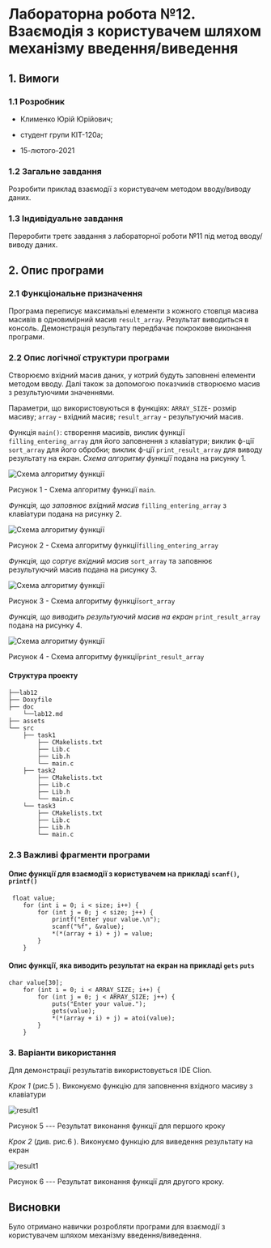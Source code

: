 # Лабораторна робота №12. Взаємодія з користувачем шляхом механізму введення/виведення

## 1. Вимоги

### 1.1 Розробник

- Клименко Юрій Юрійович;

- студент групи КІТ-120а;

- 15-лютого-2021

### 1.2 Загальне завдання

Розробити приклад взаємодії з користувачем методом вводу/виводу даних.

### 1.3 Індивідуальне завдання

 Переробити третє завдання з лабораторної роботи №11 під метод вводу/виводу даних.

## 2. Опис програми

### 2.1 Функціональне призначення

Програма переписує максимальні елементи з кожного стовпця масива масивів в одновимірний масив `result_array`. Результат виводиться в консоль. Демонстрація результату передбачає покрокове виконання програми.

### 2.2 Опис логічної структури програми
Створюємо вхідний масив даних, у котрий будуть заповнені елементи методом вводу. Далі також за допомогою показчиків створюємо масив з результуючими значеннями.

Параметри, що використовуються в функціях: `ARRAY_SIZE`- розмір масиву; `array` - вхідний масив; `result_array` - результуючий масив.

Функція `main()`: створення масивів, виклик функції `filling_entering_array` для його заповнення з клавіатури; виклик ф-ції `sort_array` для його обробки; виклик ф-ції `print_result_array` для виводу результату на екран. _Схема алгоритму функції_ подана на рисунку 1.

![Схема алгоритму функції](https://github.com/LiquidFunki/liquid_images/blob/main/main.png?raw=true)

Рисунок 1  - Схема алгоритму функції `main`.

_Функція, що заповнює вхідний масив_ `filling_entering_array` з клавіатури подана на рисунку 2.

![Схема алгоритму функції](https://github.com/LiquidFunki/liquid_images/blob/main/filling.png?raw=true)


Рисунок 2  - Схема алгоритму функції`filling_entering_array`

_Функція, що сортує вхідний масив_ `sort_array` та заповнює результуючий масив подана на рисунку 3.

![Схема алгоритму функції](https://github.com/LiquidFunki/liquid_images/blob/main/sort.png?raw=true)


Рисунок 3  - Схема алгоритму функції`sort_array`

_Функція, що виводить результуючий масив на екран_ `print_result_array`  подана на рисунку 4.

![Схема алгоритму функції](https://github.com/Vlad-Makarenko/Programing-repo/blob/main/lab12/doc/assets/fill_initial_array.png?raw=true)


Рисунок 4  - Схема алгоритму функції`print_result_array`

#### Структура проекту

    ├──lab12
    ├── Doxyfile
    ├── doc
        └──lab12.md
    ├── assets
    └── src
        ├── task1
	        ├── CMakelists.txt
	        ├── Lib.c
	        ├── Lib.h
	        └── main.c
        ├── task2
        	├── CMakelists.txt
	        ├── Lib.c
	        ├── Lib.h
	        └── main.c
        └── task3
	        ├── CMakelists.txt
	        ├── Lib.c
	        ├── Lib.h
	        └── main.c

### 2.3 Важливі фрагменти програми

#### Опис функції для взаємодії з користувачем на прикладі `scanf()`, `printf()`

``` 
 float value;
    for (int i = 0; i < size; i++) {
        for (int j = 0; j < size; j++) {
            printf("Enter your value.\n");
            scanf("%f", &value);
            *(*(array + i) + j) = value;
        }
    }
```
#### Опис функції, яка виводить результат на екран на прикладі `gets` `puts`

```
char value[30];
    for (int i = 0; i < ARRAY_SIZE; i++) {
        for (int j = 0; j < ARRAY_SIZE; j++) {
            puts("Enter your value.");
            gets(value);
            *(*(array + i) + j) = atoi(value);
        }
    }
```

### 3. Варіанти використання

Для демонстрації результатів використовується IDE Clion.  

_Крок 1_ (рис.5 ). Виконуємо функцію для заповнення вхідного масиву  з клавіатури

![result1](https://github.com/LiquidFunki/liquid_images/blob/main/enter.png?raw=true)

Рисунок 5 --- Результат виконання функції для першого кроку

_Крок 2_ (див. рис.6 ). Виконуємо функцію для виведення результату на екран

![result1](https://github.com/LiquidFunki/liquid_images/blob/main/output.png?raw=true)

Рисунок 6 --- Результат виконання функції для другого кроку.

## Висновки

Було отримано навички розробляти програми для взаємодії з користувачем шляхом механізму введення/виведення.
